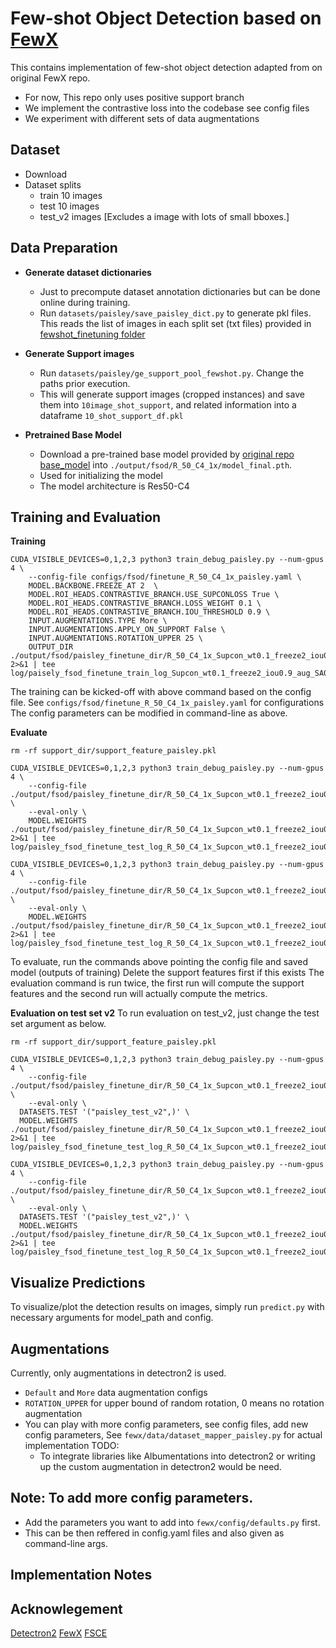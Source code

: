 # Few-shot Object Detection based on [FewX](https://github.com/fanq15/FewX)
This contains implementation of few-shot object detection adapted from on original FewX repo. 
- For now, This repo only uses positive support branch
- We implement the contrastive loss into the codebase see config files
- We experiment with different sets of data augmentations


## Dataset
- Download 
- Dataset splits
  - train 10 images
  - test 10 images
  - test_v2 images [Excludes a image with lots of small bboxes.]

## Data Preparation
- **Generate dataset dictionaries**
  - Just to precompute dataset annotation dictionaries but can be done online during training.
  - Run `datasets/paisley/save_paisley_dict.py` to generate pkl files. This reads the list of images in each split set (txt files) provided in [fewshot_finetuning folder](../fewshot_finetuning) 
  
- **Generate Support images**
  - Run `datasets/paisley/ge_support_pool_fewshot.py`. Change the paths prior execution.
  - This will generate support images (cropped instances) and save them into `10image_shot_support`, and related information into a dataframe `10_shot_support_df.pkl`

- **Pretrained Base Model**
  - Download a pre-trained base model provided by [original repo](https://github.com/fanq15/FewX)  [base_model](https://drive.google.com/file/d/1VdGVmcufa2JBmZUfwAcDj1OL5tKTFhQ1/view) into  `./output/fsod/R_50_C4_1x/model_final.pth`.
  - Used for initializing the model
  - The model architecture is Res50-C4 

## Training and Evaluation

**Training**
```
CUDA_VISIBLE_DEVICES=0,1,2,3 python3 train_debug_paisley.py --num-gpus 4 \
	--config-file configs/fsod/finetune_R_50_C4_1x_paisley.yaml \
    MODEL.BACKBONE.FREEZE_AT 2  \
    MODEL.ROI_HEADS.CONTRASTIVE_BRANCH.USE_SUPCONLOSS True \
    MODEL.ROI_HEADS.CONTRASTIVE_BRANCH.LOSS_WEIGHT 0.1 \
    MODEL.ROI_HEADS.CONTRASTIVE_BRANCH.IOU_THRESHOLD 0.9 \
    INPUT.AUGMENTATIONS.TYPE More \
    INPUT.AUGMENTATIONS.APPLY_ON_SUPPORT False \
    INPUT.AUGMENTATIONS.ROTATION_UPPER 25 \
    OUTPUT_DIR ./output/fsod/paisley_finetune_dir/R_50_C4_1x_Supcon_wt0.1_freeze2_iou0.9_aug_SA0_R25 2>&1 | tee log/paisely_fsod_finetune_train_log_Supcon_wt0.1_freeze2_iou0.9_aug_SA0_R25.txt
```

The training can be kicked-off with above command based on the config file. 
See `configs/fsod/finetune_R_50_C4_1x_paisley.yaml` for configurations
The config parameters can be modified in command-line as above.

**Evaluate**
```
rm -rf support_dir/support_feature_paisley.pkl

CUDA_VISIBLE_DEVICES=0,1,2,3 python3 train_debug_paisley.py --num-gpus 4 \
	--config-file ./output/fsod/paisley_finetune_dir/R_50_C4_1x_Supcon_wt0.1_freeze2_iou0.9_aug_SA0_R25/config.yaml \
	--eval-only \
    MODEL.WEIGHTS ./output/fsod/paisley_finetune_dir/R_50_C4_1x_Supcon_wt0.1_freeze2_iou0.9_aug_SA0_R25/model_final.pth 2>&1 | tee log/paisley_fsod_finetune_test_log_R_50_C4_1x_Supcon_wt0.1_freeze2_iou0.9_aug_SA0_R25.txt

CUDA_VISIBLE_DEVICES=0,1,2,3 python3 train_debug_paisley.py --num-gpus 4 \
	--config-file ./output/fsod/paisley_finetune_dir/R_50_C4_1x_Supcon_wt0.1_freeze2_iou0.9_aug_SA0_R25/config.yaml \
	--eval-only \
    MODEL.WEIGHTS ./output/fsod/paisley_finetune_dir/R_50_C4_1x_Supcon_wt0.1_freeze2_iou0.9_aug_SA0_R25/model_final.pth 2>&1 | tee log/paisley_fsod_finetune_test_log_R_50_C4_1x_Supcon_wt0.1_freeze2_iou0.9_aug_SA0_R25.txt
```

To evaluate, run the commands above pointing the config file and saved model (outputs of training)
Delete the support features first if this exists
The evaluation command is run twice, the first run will compute the support features and the second run will actually compute the metrics.

**Evaluation on test set v2**
To run evaluation on test_v2, just change the test set argument as below.
```
rm -rf support_dir/support_feature_paisley.pkl

CUDA_VISIBLE_DEVICES=0,1,2,3 python3 train_debug_paisley.py --num-gpus 4 \
	--config-file ./output/fsod/paisley_finetune_dir/R_50_C4_1x_Supcon_wt0.1_freeze2_iou0.9_aug_SA0_R25/config.yaml \
	--eval-only \
  DATASETS.TEST '("paisley_test_v2",)' \
  MODEL.WEIGHTS ./output/fsod/paisley_finetune_dir/R_50_C4_1x_Supcon_wt0.1_freeze2_iou0.9_aug_SA0_R25/model_final.pth 2>&1 | tee log/paisley_fsod_finetune_test_log_R_50_C4_1x_Supcon_wt0.1_freeze2_iou0.9_aug_SA0_R25.txt

CUDA_VISIBLE_DEVICES=0,1,2,3 python3 train_debug_paisley.py --num-gpus 4 \
	--config-file ./output/fsod/paisley_finetune_dir/R_50_C4_1x_Supcon_wt0.1_freeze2_iou0.9_aug_SA0_R25/config.yaml \
	--eval-only \
  DATASETS.TEST '("paisley_test_v2",)' \
  MODEL.WEIGHTS ./output/fsod/paisley_finetune_dir/R_50_C4_1x_Supcon_wt0.1_freeze2_iou0.9_aug_SA0_R25/model_final.pth 2>&1 | tee log/paisley_fsod_finetune_test_log_R_50_C4_1x_Supcon_wt0.1_freeze2_iou0.9_aug_SA0_R25.txt
```


## Visualize Predictions
To visualize/plot the detection results on images, simply run `predict.py` with necessary arguments for model_path and config.


## Augmentations
Currently, only augmentations in detectron2 is used.
- `Default` and `More` data augmentation configs
- `ROTATION_UPPER` for upper bound of random rotation, 0 means no rotation augmentation
- You can play with more config parameters, see config files, add new config parameters, 
See `fewx/data/dataset_mapper_paisley.py` for actual implementation
TODO:
  - To integrate libraries like Albumentations into detectron2 or writing up the custom augmentation in detectron2 would be need.

## Note: To add more config parameters.
- Add the parameters you want to add into `fewx/config/defaults.py` first.
- This can be then reffered in config.yaml files and also given as command-line args.


## Implementation Notes

## Acknowlegement
[Detectron2](https://github.com/facebookresearch/detectron2)
[FewX](https://github.com/fanq15/FewX)
[FSCE](https://github.com/megvii-research/FSCE)